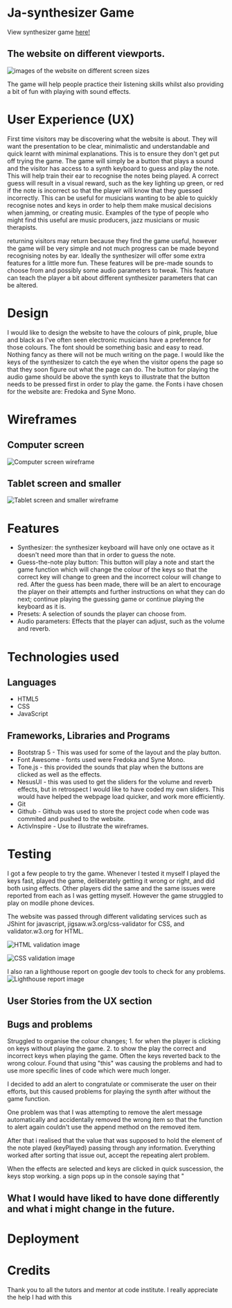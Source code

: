 # Ja-synthesizer Game
View synthesizer game [here!](https://cintakins.github.io/synthGame/)
## The website on different viewports.
![images of the website on different screen sizes](assetts/images/webpage.png)

The game will help people practice their listening skills whilst also providing a bit of fun with playing with sound effects.

# User Experience (UX)
First time visitors may be discovering what the website is about. They will want the presentation to be clear, minimalistic and understandable and quick learnt with minimal explanations. This is to ensure they don't get put off trying the game. The game will simply be a button that plays a sound and the visitor has access to a synth keyboard to guess and play the note. This will help train their ear to recognise the notes being played. A correct guess will result in a visual reward, such as the key lighting up green, or red if the note is incorrect so that the player will know that they guessed incorrectly. This can be useful for musicians wanting to be able to quickly recognise notes and keys in order to help them make musical decisions when jamming, or creating music. Examples of the type of people who might find this useful are music producers, jazz musicians or music therapists.

returning visitors may return because they find the game useful, however the game will be very simple and not much progress can be made beyond recognising notes by ear. Ideally the synthesizer will offer some extra features for a little more fun. These features will be pre-made sounds to choose from and possibly some audio parameters to tweak. This feature can teach the player a bit about different synthesizer parameters that can be altered.

# Design
I would like to design the website to have the colours of pink, pruple, blue and black as I've often seen electronic musicians have a preference for those colours.
The font should be something basic and easy to read. Nothing fancy as there will not be much writing on the page.
I would like the keys of the synthesizer to catch the eye when the visitor opens the page so that they soon figure out what the page can do. The button for playing the audio game should be above the synth keys to illustrate that the button needs to be pressed first in order to play the game.
the Fonts i have chosen for the website are: Fredoka and Syne Mono.

# Wireframes
## Computer screen
![Computer screen wireframe](assetts/images/Computer-viewport.png)
## Tablet screen and smaller
![Tablet screen and smaller wireframe](assetts/images/Tablet-viewport.png)

# Features
- Synthesizer: the synthesizer keyboard will have only one octave as it doesn't need more than that in order to guess the note.
- Guess-the-note play button: This button will play a note and start the game function which will change the colour of the keys so that the correct key will change to green and the incorrect colour will change to red. After the guess has been made, there will be an alert to encourage the player on their attempts and further instructions on what they can do next; continue playing the guessing game or continue playing the keyboard as it is.
- Presets: A selection of sounds the player can choose from.
- Audio parameters: Effects that the player can adjust, such as the volume and reverb.

# Technologies used
## Languages

- HTML5
- CSS
- JavaScript

## Frameworks, Libraries and Programs
- Bootstrap 5 - This was used for some of the layout and the play button.
- Font Awesome - fonts used were Fredoka and Syne Mono.
- Tone.js - this provided the sounds that play when the buttons are clicked as well as the effects.
- NesusUI - this was used to get the sliders for the volume and reverb effects, but in retrospect I would like to have coded my own sliders. This would have helped the webpage load quicker, and work more efficiently.
- Git
- Github - Github was used to store the project code when code was commited and pushed to the website.
- ActivInspire - Use to illustrate the wireframes.

# Testing

I got a few people to try the game. Whenever I tested it myself I played the keys fast, played the game, deliberately getting it wrong or right, and did both using effects. Other players did the same and the same issues were reported from each as I was getting myself. However the game struggled to play on modile phone devices.

The website was passed through different validating services such as JShint for javascript, jigsaw.w3.org/css-validator for CSS, and validator.w3.org for HTML.

![HTML validation image](assetts/images/HTML-validation.png)

![CSS validation image](assetts/images/CSS-validation.png)

I also ran a lighthouse report on google dev tools to check for any problems.
![Lighthouse report image](assetts/images/LightHouse-report.png)

## User Stories from the UX section

## Bugs and problems
Struggled to organise the colour changes; 1. for when the player is clicking on keys without playing the game. 2. to show the play the correct and incorrect keys when playing the game. Often the keys reverted back to the wrong colour. Found that using "this" was causing the problems and had to use more specific lines of code which were much longer.

I decided to add an alert to congratulate or commiserate the user on their efforts, but this caused problems for playing the synth after without the game function.

One problem was that I was attempting to remove the alert message automatically and accidentally removed the wrong item so that the function to alert again couldn't use the append method on the removed item. 

After that i realised that the value that was supposed to hold the element of the note played (keyPlayed) passing through any information. Everything worked after sorting that issue out, accept the repeating alert problem.

When the effects are selected and keys are clicked in quick suscession, the keys stop working. a sign pops up in the console saying that "

## What I would have liked to have done differently and what i might change in the future.


# Deployment

# Credits

Thank you to all the tutors and mentor at code institute. I really appreciate the help I had with this
